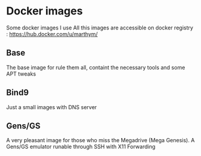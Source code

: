 # Docker images

Some docker images I use
All this images are accessible on docker registry : https://hub.docker.com/u/marthym/

## Base
The base image for rule them all, containt the necessary tools and some APT tweaks

## Bind9
Just a small images with DNS server

## Gens/GS
A very pleasant image for those who miss the Megadrive (Mega Genesis).
A Gens/GS emulator runable through SSH with X11 Forwarding
